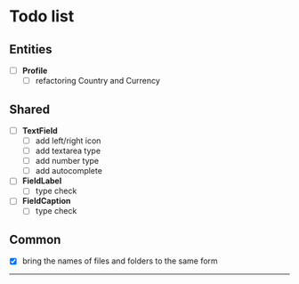 # Todo list

## Entities

- [ ] **Profile**
  - [ ] refactoring Country and Currency 

## Shared

- [ ] **TextField**
  - [ ] add left/right icon
  - [ ] add textarea type
  - [ ] add number type
  - [ ] add autocomplete

- [ ] **FieldLabel**
  - [ ] type check

- [ ] **FieldCaption**
  - [ ] type check

## Common
- [x] bring the names of files and folders to the same form
---